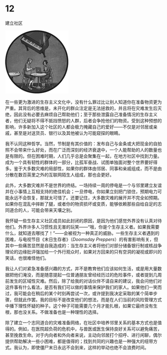 # 12

建立社区

![](img/chapterart.png)

在一些更为激进的生存主义文化中，没有什么罪过比让别人知道你在准备物资更为严重。其背后的思维是，未开化的群众注定是无法拯救的，并且将在灾难发生后灭绝，因此没有必要去麻烦自己帮助他们；至于那些泄露自己准备情况的生存主义者，他们无疑将不得不抵挡愤怒的人群，后者会争抢他们的物资。受到这种预想的影响，许多新加入这个社区的人都会极力掩藏自己的爱好——不仅是对邻居或亲戚，甚至是对送货员、银行以及其他被认为可能窥探的眼睛。

我不认同这种哲学。当然，节制是有其价值的：发布自己与金条或大把现金的自拍照不会带来什么好处，而在广泛而深刻的经济衰退中，一个人能帮助的人的数量也是有限的。但在困难时期，人们几乎总是会聚集在一起，在地方社区中找到力量。成为一个具有韧性的群体的一部分，比孤军奋战、试图单独面对整个世界要好得多。鉴于大多数灾难的局部性，如果你的群体由邻居、同事和亲戚组成，而不是由分散在数百英里之外的互联网陌生人组成，那也会更好。

此外，大多数灾难并不是世界的终结。一场持续一周的停电是一个与邻里建立友谊并在小事情上互相支持的绝佳机会；一旦停电，你如果立刻把门锁住，预期电力可能永远不会恢复，那就太可惜了。还要记住，大多数灾难的展开并不完全如预期。如果你在混乱中摔断了腿，或者你的物资损坏或变质，能够依赖那些自给自足的志同道合的人，可能会带来天壤之别。

我怀疑一些生存主义社区成员如此封闭的原因，是因为他们感觉外界没有认真对待他们。外界许多人习惯性且无害的玩笑——“哦，你是个生存主义者。如果我需要什么，就知道去哪找了！”——会被视为一种真正的威胁。一些生存主义者遇到的困难，与电视节目《末日生存者》（*Doomsday Preppers*）的有害影响有关，但其中一些痛苦显然是自我造成的：当生存主义者将他们对部分储备银行制或核战争理论的边缘批评强加给一个外行观众时，如果对方回来的只有空洞的凝视或即兴的笑话，也很难怪他们。

我让人们对紧急准备感兴趣的方式，并不是教育他们应该如何生活，或是用大量数据把他们淹没，而是随意提起一位普通朋友曾经经历过的危险事件，或者提到几周前发生的区域性灾难。然后，除了给我的对话伙伴不请自来的建议，我会问他们对这件事有什么看法，是否有我们可以做的事情来保护我们的家人。如果他们一笑而过，我可能会在稍后的某个时刻再尝试一次，或许提到我决定采取的某个简单步骤，但就此作罢。我的目标不是改变他们的想法，而是在人们当前的风险管理方式中播下理性怀疑的种子。这个种子可能需要几个月才能扎根，如果它最终没有生根，那也没关系。不做准备也是一种理性的选择。

除了建立一个志同道合的灾难准备网络，在社区中培养邻里关系的基本方式也是值得的。例如，在医院超负荷的危机中，与兽医或医生保持良好关系可以避免痛苦，甚至挽救生命。对于内向者和外向者来说，主动向邻居打个招呼、进行闲聊，偶尔提供帮助解决一些小困难，都是值得的；找到共同的兴趣也是一种强大的纽带方式。我认为，即使僵尸末日永远不会到来，这样的举动也绝不会浪费时间。
